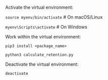 Activate the virtual environment:

```source myenv/bin/activate```   # On macOS/Linux

```myenv\Scripts\activate```      # On Windows

Work within the virtual environment:

```pip3 install <package_name>```

```python3 calculate_retention.py```

Deactivate the virtual environment:

```deactivate```
